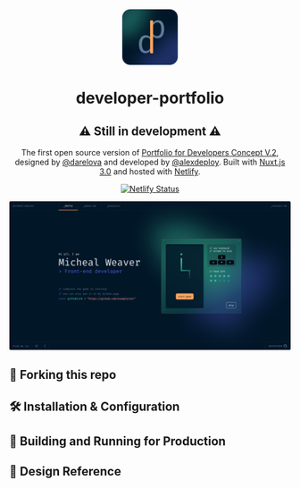 <div align="center">
  <img alt="Logo" src="public/logo2.png" width="100" />
</div>
<h1 align="center">
  developer-portfolio
</h1>
<h2 align="center">⚠️ Still in development ⚠️</h2>
<p align="center">
  The first open source version of <a href="https://www.figma.com/community/file/1100794861710979147" target="_blank"> Portfolio for Developers Concept V.2</a>, designed by <a href="https://www.behance.net/darelova" target="_blank">@darelova</a> and developed by <a href="https://github.com/alexdeploy">@alexdeploy</a>. Built with <a href="https://nuxt.com/" target="_blank">Nuxt.js 3.0</a> and hosted with <a href="https://www.netlify.com/" target="_blank">Netlify</a>.
</p>
<div align="center">

[![Netlify Status](https://api.netlify.com/api/v1/badges/6fa55804-6799-419f-9222-359ba49c5e4c/deploy-status)](https://app.netlify.com/sites/developer-portfolio-v1/deploys)

</div>

<p align="center">
  <a href="" target="_blank">
    <img src="./public/images/demo.png" />
  </a>
</p>

## 🚨 Forking this repo

## 🛠 Installation & Configuration

## 🚀 Building and Running for Production

## 🎨 Design Reference